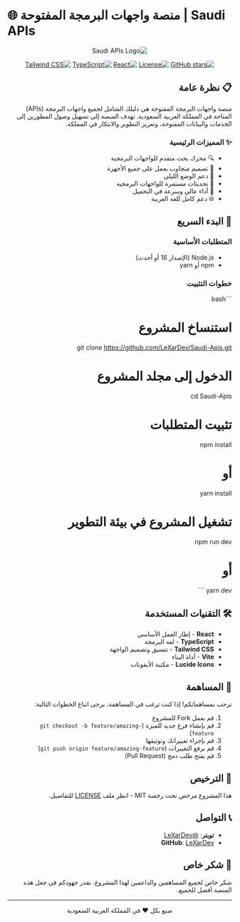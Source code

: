 # 🌐 منصة واجهات البرمجة المفتوحة | Saudi APIs

<div dir="rtl">

<div align="center">

![Saudi APIs Logo](public/og-image.png)

[![GitHub stars](https://img.shields.io/github/stars/LeXarDev/Saudi-Apis?style=for-the-badge)](https://github.com/LeXarDev/Saudi-Apis/stargazers)
[![License](https://img.shields.io/badge/License-MIT-blue.svg?style=for-the-badge)](LICENSE)
[![React](https://img.shields.io/badge/React-18.2-blue.svg?style=for-the-badge&logo=react)](https://reactjs.org/)
[![TypeScript](https://img.shields.io/badge/TypeScript-5.0-blue.svg?style=for-the-badge&logo=typescript)](https://www.typescriptlang.org/)
[![Tailwind CSS](https://img.shields.io/badge/Tailwind-3.3-blue.svg?style=for-the-badge&logo=tailwind-css)](https://tailwindcss.com/)

</div>

## 📋 نظرة عامة

منصة واجهات البرمجة المفتوحة هي دليلك الشامل لجميع واجهات البرمجة (APIs) المتاحة في المملكة العربية السعودية. تهدف المنصة إلى تسهيل وصول المطورين إلى الخدمات والبيانات المفتوحة، وتعزيز التطوير والابتكار في المملكة.

### ✨ المميزات الرئيسية

- 🔍 محرك بحث متقدم للواجهات البرمجية
- 📱 تصميم متجاوب يعمل على جميع الأجهزة
- 🌙 دعم الوضع الليلي
- 🔄 تحديثات مستمرة للواجهات البرمجية
- 🚀 أداء عالي وسرعة في التحميل
- 🌐 دعم كامل للغة العربية

## 🚀 البدء السريع

### المتطلبات الأساسية

- Node.js (الإصدار 16 أو أحدث)
- npm أو yarn

### خطوات التثبيت

\```bash
# استنساخ المشروع
git clone https://github.com/LeXarDev/Saudi-Apis.git

# الدخول إلى مجلد المشروع
cd Saudi-Apis

# تثبيت المتطلبات
npm install
# أو
yarn install

# تشغيل المشروع في بيئة التطوير
npm run dev
# أو
yarn dev
\```

## 🛠️ التقنيات المستخدمة

- **React** - إطار العمل الأساسي
- **TypeScript** - لغة البرمجة
- **Tailwind CSS** - تنسيق وتصميم الواجهة
- **Vite** - أداة البناء
- **Lucide Icons** - مكتبة الأيقونات

## 🤝 المساهمة

نرحب بمساهماتكم! إذا كنت ترغب في المساهمة، يرجى اتباع الخطوات التالية:

1. قم بعمل Fork للمشروع
2. قم بإنشاء فرع جديد للميزة (`git checkout -b feature/amazing-feature`)
3. قم بإجراء تغييراتك وتوثيقها
4. قم برفع التغييرات (`git push origin feature/amazing-feature`)
5. قم بفتح طلب دمج (Pull Request)

## 📝 الترخيص

هذا المشروع مرخص تحت رخصة MIT - انظر ملف [LICENSE](LICENSE) للتفاصيل.

## 📞 التواصل

- **تويتر**: [@LeXarDev](https://x.com/LeXarDev)
- **GitHub**: [LeXarDev](https://github.com/LeXarDev)

## 💫 شكر خاص

شكر خاص لجميع المساهمين والداعمين لهذا المشروع. نقدر جهودكم في جعل هذه المنصة أفضل للجميع.

---

<div align="center">
صنع بكل ❤️ في المملكة العربية السعودية
</div>

</div>
